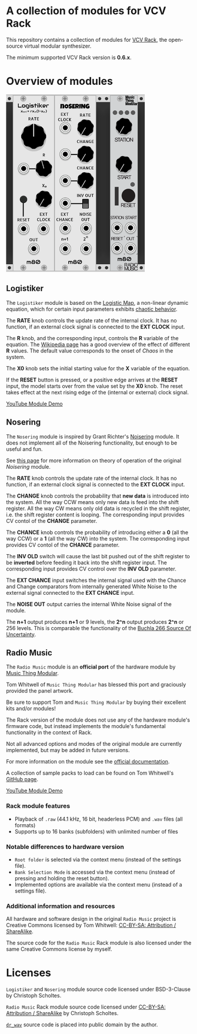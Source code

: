 # A collection of modules for VCV Rack

This repository contains a collection of modules for [VCV Rack](https://vcvrack.com/),
the open-source virtual modular synthesizer.

The minimum supported VCV Rack version is **0.6.x**.

# Overview of modules

![modular80](/modular80.png)

## Logistiker

The `Logistiker` module is based on the [Logistic Map](https://en.wikipedia.org/wiki/Logistic_map),
a non-linear dynamic equation, which for certain input parameters exhibits [chaotic behavior](https://en.wikipedia.org/wiki/Chaos_theory).

The **RATE** knob controls the update rate of the internal clock. It has no function, if an
external clock signal is connected to the **EXT CLOCK** input.

The **R** knob, and the corresponding input, controls the **R** variable of the equation.
The [Wikipedia page](https://en.wikipedia.org/wiki/Logistic_map) has a good overview of the effect
of different **R** values. The default value corresponds to the onset of *Chaos* in the system.

The **X0** knob sets the initial starting value for the **X** variable of the equation.

If the **RESET** button is pressed, or a positive edge arrives at the **RESET** input,
the model starts over from the value set by the **X0** knob. The reset takes effect at the
next rising edge of the (internal or external) clock signal.

[YouTube Module Demo](https://youtu.be/xGSvLBChjzk)

## Nosering

The `Nosering` module is inspired by Grant Richter's [Noisering](https://malekkoheavyindustry.com/product/richter-noisering/) module. It does not implement all of
the Noisering functionality, but enough to be useful and fun.

See [this page](https://www.infinitesimal.eu/modules/index.php?title=Malekko_Noisering) for more
information on theory of operation of the original *Noisering* module.

The **RATE** knob controls the update rate of the internal clock. It has no function, if an
external clock signal is connected to the **EXT CLOCK** input.

The **CHANGE** knob controls the probability that **new data** is introduced into the system.
All the way CCW means only new data is feed into the shift register. All the way CW means only
old data is recycled in the shift register, i.e. the shift register content is looping.
The corresponding input provides CV contol of the **CHANGE** parameter.

The **CHANCE** knob controls the probability of introducing either a **0** (all the way CCW) or
a **1** (all the way CW) into the system. The corresponding input provides CV contol of the **CHANCE** parameter.

The **INV OLD** switch will cause the last bit pushed out of the shift register to be **inverted**
before feeding it back into the shift register input. The corresponding input provides CV control over
the **INV OLD** parameter.

The **EXT CHANCE** input switches the internal signal used with the Chance and Change comparators
from internally generated White Noise to the external signal connected to the **EXT CHANCE** input.

The **NOISE OUT** output carries the internal White Noise signal of the module.

The **n+1** output produces **n+1** or 9 levels, the **2^n** output produces **2^n** or 256 levels.
This is comparable the functionality of the [Buchla 266 Source Of Uncertainty](https://modularsynthesis.com/roman/buchla_266/266sou.htm).

## Radio Music

The `Radio Music` module is an **official port** of the hardware module by [Music Thing Modular](http://musicthing.co.uk/).

Tom Whitwell of `Music Thing Modular` has blessed this port and graciously provided the panel artwork.

Be sure to support Tom and `Music Thing Modular` by buying their excellent kits and/or modules!

The Rack version of the module does not use any of the hardware module's firmware code, but instead implements the module's
fundamental functionality in the context of Rack.

Not all advanced options and modes of the original module are currently implemented, but may be added in future versions.

For more information on the module see the [official documentation](https://github.com/TomWhitwell/RadioMusic/wiki/How-to-use-the-Radio-Music-module).

A collection of sample packs to load can be found on Tom Whitwell's [GitHub page](https://github.com/TomWhitwell/RadioMusic/wiki/Audio-packs-for-the-Radio-Music-module).

[YouTube Module Demo](https://youtu.be/cdk8DFG7_-U)

### Rack module features

- Playback of `.raw` (44.1 kHz, 16 bit, headerless PCM) and `.wav` files (all formats)
- Supports up to 16 banks (subfolders) with unlimited number of files

### Notable differences to hardware version

- `Root folder` is selected via the context menu (instead of the settings file).
- `Bank Selection Mode` is accessed via the context menu (instead of pressing and holding the reset button).
- Implemented options are available via the context menu (instead of a settings file).

### Additional information and resources

All hardware and software design in the original `Radio Music` project is Creative Commons licensed by Tom Whitwell:
[CC-BY-SA: Attribution / ShareAlike](https://creativecommons.org/licenses/by-sa/3.0/).

The source code for the `Radio Music` Rack module is also licensed under the same Creative Commons license by myself.

# Licenses

`Logistiker` and `Nosering` module source code licensed under BSD-3-Clause by Christoph Scholtes.

`Radio Music` Rack module source code licensed under [CC-BY-SA: Attribution / ShareAlike](https://creativecommons.org/licenses/by-sa/3.0/) by Christoph Scholtes.

[`dr_wav`](https://mackron.github.io/dr_wav) source code is placed into public domain by the author.